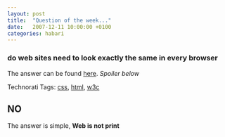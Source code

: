 ```yaml
---
layout: post
title:  "Question of the week..."
date:   2007-12-11 10:00:00 +0100
categories: habari
---
```

<h3>do web sites need to look exactly the same in every browser</h3>
<p>The answer can be found <a href="http://dowebsitesneedtolookexactlythesameineverybrowser.com/">here</a>.
<em>Spoiler below</em></p>





<!-- Technorati Tags Start -->
<p>Technorati Tags:
<a href="http://technorati.com/tag/css" rel="tag">css</a>, <a href="http://technorati.com/tag/html" rel="tag">html</a>, <a href="http://technorati.com/tag/w3c" rel="tag">w3c</a>
</p>
<!-- Technorati Tags End -->
<!--more-->




<h2>NO</h2>
<p>The answer is simple, <strong>Web is not print</strong></p>